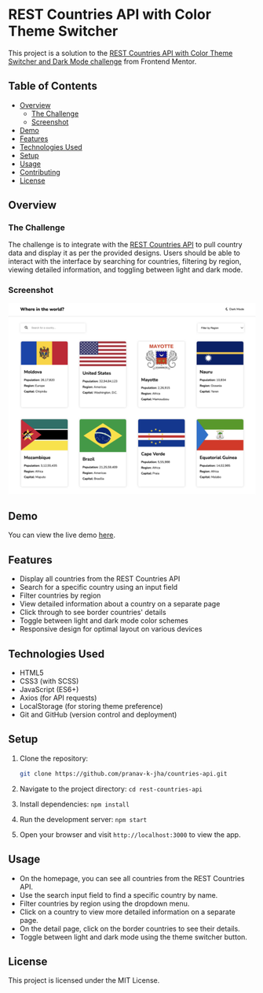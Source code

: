 # REST Countries API with Color Theme Switcher

This project is a solution to the [REST Countries API with Color Theme Switcher and Dark Mode challenge](https://www.frontendmentor.io/challenges/rest-countries-api-with-color-theme-switcher-5cacc469fec04111f7b848ca) from Frontend Mentor.

## Table of Contents

- [Overview](#overview)
  - [The Challenge](#the-challenge)
  - [Screenshot](#screenshot)
- [Demo](#demo)
- [Features](#features)
- [Technologies Used](#technologies-used)
- [Setup](#setup)
- [Usage](#usage)
- [Contributing](#contributing)
- [License](#license)

## Overview

### The Challenge

The challenge is to integrate with the [REST Countries API](https://restcountries.com/v3.1/all) to pull country data and display it as per the provided designs. Users should be able to interact with the interface by searching for countries, filtering by region, viewing detailed information, and toggling between light and dark mode.

### Screenshot

![Screenshot](./countries-api.png)

## Demo

You can view the live demo [here](https://countries-api-js.vercel.app/).

## Features

- Display all countries from the REST Countries API
- Search for a specific country using an input field
- Filter countries by region
- View detailed information about a country on a separate page
- Click through to see border countries' details
- Toggle between light and dark mode color schemes
- Responsive design for optimal layout on various devices

## Technologies Used

- HTML5
- CSS3 (with SCSS)
- JavaScript (ES6+)
- Axios (for API requests)
- LocalStorage (for storing theme preference)
- Git and GitHub (version control and deployment)

## Setup

1. Clone the repository:
   ```bash
   git clone https://github.com/pranav-k-jha/countries-api.git
   ```
2. Navigate to the project directory:
   `cd rest-countries-api`

3. Install dependencies:
   `npm install`
4. Run the development server:
   `npm start`
5. Open your browser and visit `http://localhost:3000` to view the app.

## Usage

- On the homepage, you can see all countries from the REST Countries API.
- Use the search input field to find a specific country by name.
- Filter countries by region using the dropdown menu.
- Click on a country to view more detailed information on a separate page.
- On the detail page, click on the border countries to see their details.
- Toggle between light and dark mode using the theme switcher button.

## License

This project is licensed under the MIT License.
